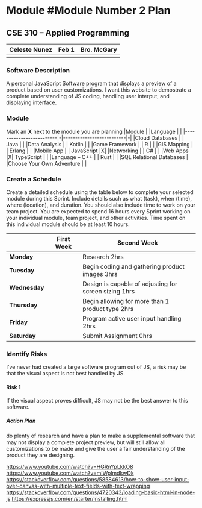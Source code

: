 # Module #Module Number 2 Plan
## CSE 310 – Applied Programming

|Celeste Nunez|Feb 1|Bro. McGary|
|-|-|-|
| | | |

### Software Description 
A personal JavaScript Software program that displays a preview of a product based on user customizations. 
I want this website to demostrate a complete understanding of JS coding, handling user interput, and displaying interface.

### Module
Mark an **X** next to the module you are planning
|Module                   | |Language                  | |
|-------------------------|-|--------------------------|-|
|Cloud Databases          | | Java                     | |
|Data Analysis            | | Kotlin                   | |
|Game Framework           | | R                        | |
|GIS Mapping              | | Erlang                   | |
|Mobile App               | | JavaScript               |X|
|Networking               | | C#                       | |
|Web Apps                 |X| TypeScript               | |
|Language – C++           | | Rust                     | |
|SQL Relational Databases | |Choose Your Own Adventure | |

### Create a Schedule
Create a detailed schedule using the table below to complete your selected module during this Sprint.  Include details such as what (task), when (time), where (location), and duration.  You should also include time to work on your team project.  You are expected to spend 16 hours every Sprint working on your individual module, team project, and other activities. Time spent on this individual module should be at least 10 hours.

|             |First Week|Second Week|
|-------------|----------|-----------|
|**Monday**   | | Research 2hrs|		
|**Tuesday**  | | Begin coding and gathering product images 3hrs|
|**Wednesday**| | Design is capable of adjusting for screen sizing 1hrs|		
|**Thursday** | | Begin allowing for more than 1 product type 2hrs|
|**Friday**   | | Program active user input handling 2hrs|		
|**Saturday** | | Submit Assignment 0hrs|


### Identify Risks
I've never had created a large software program out of JS, a risk may be that the visual aspect is not best handled by JS. 

#### Risk 1
If the visual aspect proves difficult, JS may not be the best answer to this software.

##### Action Plan
do plenty of research and have a plan to make a supplemental software that may not display a complete project preview, but will still allow all customizations to be made and give the user a fair understanding of the product they are designing. 

https://www.youtube.com/watch?v=HGRnYpLkkO8
https://www.youtube.com/watch?v=mIWplmdkwDk
https://stackoverflow.com/questions/58584613/how-to-show-user-input-over-canvas-with-multiple-text-fields-with-text-wrapping
https://stackoverflow.com/questions/4720343/loading-basic-html-in-node-js
https://expressjs.com/en/starter/installing.html


